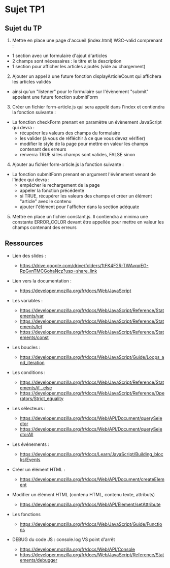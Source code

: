 # Sujet TP1

## Sujet du TP

1) Mettre en place une page d'accueil (index.html) W3C-valid comprenant :

- 1 section avec un formulaire d'ajout d'articles
- 2 champs sont nécessaires : le titre et la description
- 1 section pour afficher les articles ajoutés (vide au chargement)

2) Ajouter un appel à une future fonction displayArticleCount qui affichera les articles validés

- ainsi qu'un "listener" pour le formulaire sur l'évènement "submit" appelant une future fonction submitForm

3) Créer un fichier form-article.js qui sera appelé dans l'index et contiendra la fonction suivante :

- La fonction checkForm prenant en paramètre un évènement JavaScript qui devra :
  - récupérer les valeurs des champs du formulaire
  - les valider (à vous de réfléchir à ce que vous devez vérifier)
  - modifier le style de la page pour mettre en valeur les champs contenant des erreurs
  - renverra TRUE si les champs sont valides, FALSE sinon

4) Ajouter au fichier form-article.js la fonction suivante :

- La fonction submitForm prenant en argument l'évènement venant de l'index qui devra :
  - empêcher le rechargement de la page
  - appeler la fonction précédente
  - si TRUE, récupérer les valeurs des champs et créer un élément "article" avec le contenu
  - ajouter l'élément pour l'afficher dans la section adéquate

5) Mettre en place un fichier constant.js. Il contiendra à minima une constante ERROR_COLOR devant être appellée pour mettre en valeur les champs contenant des erreurs

## Ressources

- Lien des slides :
  - https://drive.google.com/drive/folders/1tFK4F2RrTWAvqqEG-RpGvnTMCGohaNcz?usp=share_link

- Lien vers la documentation :
  - https://developer.mozilla.org/fr/docs/Web/JavaScript

- Les variables :
  - https://developer.mozilla.org/fr/docs/Web/JavaScript/Reference/Statements/var
  - https://developer.mozilla.org/fr/docs/Web/JavaScript/Reference/Statements/let
  - https://developer.mozilla.org/fr/docs/Web/JavaScript/Reference/Statements/const

- Les boucles :
  - https://developer.mozilla.org/fr/docs/Web/JavaScript/Guide/Loops_and_iteration
  
- Les conditions :
  - https://developer.mozilla.org/fr/docs/Web/JavaScript/Reference/Statements/if...else
  - https://developer.mozilla.org/fr/docs/Web/JavaScript/Reference/Operators/Strict_equality

- Les sélecteurs :
  - https://developer.mozilla.org/fr/docs/Web/API/Document/querySelector
  - https://developer.mozilla.org/fr/docs/Web/API/Document/querySelectorAll

- Les événements :
  - https://developer.mozilla.org/fr/docs/Learn/JavaScript/Building_blocks/Events

- Créer un élément HTML :
  - https://developer.mozilla.org/fr/docs/Web/API/Document/createElement

- Modifier un élément HTML (contenu HTML, contenu texte, attributs)
  - https://developer.mozilla.org/fr/docs/Web/API/Element/setAttribute

- Les fonctions
  - https://developer.mozilla.org/fr/docs/Web/JavaScript/Guide/Functions

- DEBUG du code JS : console.log VS point d'arrêt
  - https://developer.mozilla.org/fr/docs/Web/API/Console
  - https://developer.mozilla.org/fr/docs/Web/JavaScript/Reference/Statements/debugger
